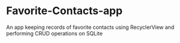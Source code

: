 # Favorite-Contacts-app
An app keeping records of favorite contacts using RecyclerView and performing CRUD operations on SQLite
